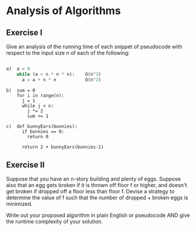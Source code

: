 # Analysis of Algorithms

## Exercise I

Give an analysis of the running time of each snippet of
pseudocode with respect to the input size n of each of the following:

```python

a)  a = 0
    while (a < n * n * n):    O(n^3)
      a = a + n * n           O(n^2)
```



```
b)  sum = 0
    for i in range(n):
      j = 1
      while j < n:
        j *= 2
        sum += 1
```

```
c)  def bunnyEars(bunnies):
      if bunnies == 0:
        return 0

      return 2 + bunnyEars(bunnies-1)
```

## Exercise II

Suppose that you have an n-story building and plenty of eggs. Suppose also that an egg gets broken if it is thrown off floor f or higher, and doesn't get broken if dropped off a floor less than floor f. Devise a strategy to determine the value of f such that the number of dropped + broken eggs is minimized.

Write out your proposed algorithm in plain English or pseudocode AND give the runtime complexity of your solution.
